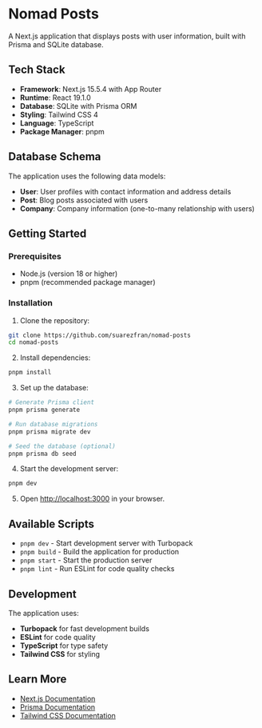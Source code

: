 # Nomad Posts

A Next.js application that displays posts with user information, built with Prisma and SQLite database.

## Tech Stack

- **Framework**: Next.js 15.5.4 with App Router
- **Runtime**: React 19.1.0
- **Database**: SQLite with Prisma ORM
- **Styling**: Tailwind CSS 4
- **Language**: TypeScript
- **Package Manager**: pnpm

## Database Schema

The application uses the following data models:

- **User**: User profiles with contact information and address details
- **Post**: Blog posts associated with users
- **Company**: Company information (one-to-many relationship with users)

## Getting Started

### Prerequisites

- Node.js (version 18 or higher)
- pnpm (recommended package manager)

### Installation

1. Clone the repository:
```bash
git clone https://github.com/suarezfran/nomad-posts
cd nomad-posts
```

2. Install dependencies:
```bash
pnpm install
```

3. Set up the database:
```bash
# Generate Prisma client
pnpm prisma generate

# Run database migrations
pnpm prisma migrate dev

# Seed the database (optional)
pnpm prisma db seed
```

4. Start the development server:
```bash
pnpm dev
```

5. Open [http://localhost:3000](http://localhost:3000) in your browser.

## Available Scripts

- `pnpm dev` - Start development server with Turbopack
- `pnpm build` - Build the application for production
- `pnpm start` - Start the production server
- `pnpm lint` - Run ESLint for code quality checks

## Development

The application uses:
- **Turbopack** for fast development builds
- **ESLint** for code quality
- **TypeScript** for type safety
- **Tailwind CSS** for styling

## Learn More

- [Next.js Documentation](https://nextjs.org/docs)
- [Prisma Documentation](https://www.prisma.io/docs)
- [Tailwind CSS Documentation](https://tailwindcss.com/docs)
